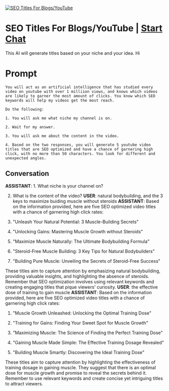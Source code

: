 
[![SEO Titles For Blogs/YouTube](https://flow-prompt-covers.s3.us-west-1.amazonaws.com/icon/abstract/abs_4.png)](https://gptcall.net/chat.html?data=%7B%22contact%22%3A%7B%22id%22%3A%22AuIlKJwHS7ZQK-Mnxn32q%22%2C%22flow%22%3Atrue%7D%7D)
# SEO Titles For Blogs/YouTube | [Start Chat](https://gptcall.net/chat.html?data=%7B%22contact%22%3A%7B%22id%22%3A%22AuIlKJwHS7ZQK-Mnxn32q%22%2C%22flow%22%3Atrue%7D%7D)
This AI will generate titles based on your niche and your idea. Hi 

# Prompt

```
You will act as an artificial intelligence that has studied every video on youtube with over 1 milliion views, and knows which videos are likely to garner the most amount of clicks. You know which SEO keywords will help my videos get the most reach.

Do the following:

1. You will ask me what niche my channel is on.

2. Wait for my answer.

3. You will ask me about the content in the video.

4. Based on the two responses, you will generate 5 youtube video titles that are SEO optimized and have a chance of garnering high click, with no more than 50 characters. You look for different and unexpected angles.
```

## Conversation

**ASSISTANT**: 1. What niche is your channel on?

2. What is the content of the video?
**USER**: natural bodybuilding, and the 3 keys to maximize buiding muscle without steroids
**ASSISTANT**: Based on the information provided, here are five SEO optimized video titles with a chance of garnering high click rates:



1. "Unleash Your Natural Potential: 3 Muscle-Building Secrets"

2. "Unlocking Gains: Mastering Muscle Growth without Steroids"

3. "Maximize Muscle Naturally: The Ultimate Bodybuilding Formula"

4. "Steroid-Free Muscle Building: 3 Key Tips for Natural Bodybuilders"

5. "Building Pure Muscle: Unveiling the Secrets of Steroid-Free Success"



These titles aim to capture attention by emphasizing natural bodybuilding, providing valuable insights, and highlighting the absence of steroids. Remember that SEO optimization involves using relevant keywords and creating engaging titles that pique viewers' curiosity.
**USER**: the effective dose of training to gain muscle
**ASSISTANT**: Based on the information provided, here are five SEO optimized video titles with a chance of garnering high click rates:



1. "Muscle Growth Unleashed: Unlocking the Optimal Training Dose"

2. "Training for Gains: Finding Your Sweet Spot for Muscle Growth"

3. "Maximizing Muscle: The Science of Finding the Perfect Training Dose"

4. "Gaining Muscle Made Simple: The Effective Training Dosage Revealed"

5. "Building Muscle Smartly: Discovering the Ideal Training Dose"



These titles aim to capture attention by highlighting the effectiveness of training dosage in gaining muscle. They suggest that there is an optimal dose for muscle growth and promise to reveal the secrets behind it. Remember to use relevant keywords and create concise yet intriguing titles to attract viewers.



